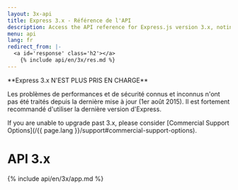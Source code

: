 ```yaml
---
layout: 3x-api
title: Express 3.x - Référence de l'API
description: Access the API reference for Express.js version 3.x, noting that this version is end-of-life and no longer maintained - includes details on modules and methods.
menu: api
lang: fr
redirect_from: |-
  <a id='response' class='h2'></a>
    {% include api/en/3x/res.md %}
---
```


<div id="api-doc" markdown="1">

  <div class="doc-box doc-warn" markdown="1">
  **Express 3.x N'EST PLUS PRIS EN CHARGE**

Les problèmes de performances et de sécurité connus et inconnus n'ont pas été traités depuis la dernière mise à jour (1er août 2015). Il est fortement recommandé d'utiliser la dernière version d'Express.

If you are unable to upgrade past 3.x, please consider [Commercial Support Options](/{{ page.lang }}/support#commercial-support-options).

  </div>

  <h1>API 3.x</h1>

<a id='application' class='h2'></a>
{% include api/en/3x/app.md %}

</div>
